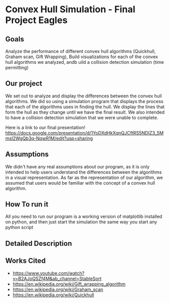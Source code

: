# Convex Hull Simulation - Final Project Eagles

## Goals
Analyze the performance of different convex hull algorithms (Quickhull, Graham scan, Gift Wrapping), Build visualizations for each of the convex hull algorithms we analyzed, andb uild a collision detection simulation (time permitting)

## Our project
We set out to analyze and display the differences between the convex hull algorithms. We did so using a simulation program that displays the process that each of the algorithms uses in finding the hull. We display the lines that form the hull as they change until we have the final result. We also intended to have a collision detection simulation that we were unable to complete.

Here is a link to our final presentation!
https://docs.google.com/presentation/d/1YoDXdHkXqnQJCftRS5NDIZ3_5MmsI2WgQb3q-NqwR1M/edit?usp=sharing


## Assumptions
We didn't have any real assumptions about our program, as it is only intended to help users understand the differences between the algorithms in a visual representation. As far as the representation of our algorithm, we assumed that users would be familiar with the concept of a convex hull algorithm.

## How To run it
All you need to run our program is a working version of matplotlib installed on python, and then just start the simulation the same way you start any python script

## Detailed Description

## Works Cited
 - https://www.youtube.com/watch?v=B2AJoQSZf4M&ab_channel=StableSort
 - https://en.wikipedia.org/wiki/Gift_wrapping_algorithm
 - https://en.wikipedia.org/wiki/Graham_scan
 - https://en.wikipedia.org/wiki/Quickhull
